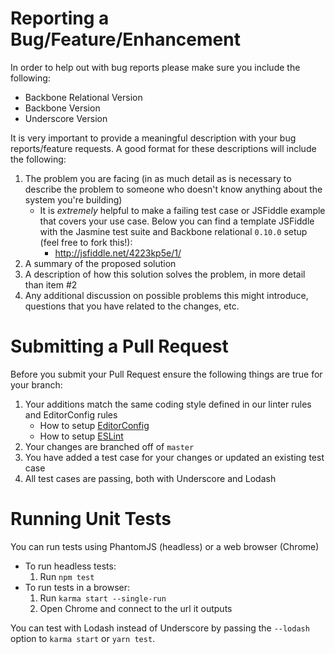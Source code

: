 # Reporting a Bug/Feature/Enhancement
In order to help out with bug reports please make sure you include the following:
- Backbone Relational Version
- Backbone Version
- Underscore Version

It is very important to provide a meaningful description with your bug reports/feature requests. A good format for these descriptions will include the following:

1. The problem you are facing (in as much detail as is necessary to describe the problem to someone who doesn't know anything about the system you're building)
    - It is *extremely* helpful to make a failing test case or JSFiddle example that covers your use case. Below you can find a template JSFiddle with the Jasmine test suite and Backbone relational `0.10.0` setup (feel free to fork this!):
        - http://jsfiddle.net/4223kp5e/1/
2. A summary of the proposed solution
3. A description of how this solution solves the problem, in more detail than item #2
4. Any additional discussion on possible problems this might introduce, questions that you have related to the changes, etc.

# Submitting a Pull Request
Before you submit your Pull Request ensure the following things are true for your branch:
1. Your additions match the same coding style defined in our linter rules and EditorConfig rules
    - How to setup [EditorConfig](http://editorconfig.org/#download)
    - How to setup [ESLint](http://eslint.org/docs/user-guide/integrations)
2. Your changes are branched off of `master`
3. You have added a test case for your changes or updated an existing test case
4. All test cases are passing, both with Underscore and Lodash

# Running Unit Tests
You can run tests using PhantomJS (headless) or a web browser (Chrome)
- To run headless tests:
    1. Run `npm test`
- To run tests in a browser:
    1. Run `karma start --single-run`
    2. Open Chrome and connect to the url it outputs

You can test with Lodash instead of Underscore by passing the `--lodash` option to `karma start` or `yarn test`.
